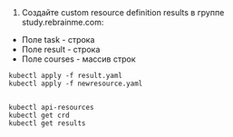 ## 


1. Создайте custom resource definition results в группе study.rebrainme.com:
* Поле task - строка
* Поле result - строка
* Поле courses - массив строк


```
kubectl apply -f result.yaml
kubectl apply -f newresource.yaml


kubectl api-resources
kubectl get crd
kubectl get results

```

